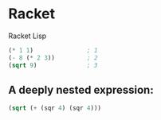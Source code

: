 # Racket
Racket Lisp

```lisp 
(* 1 1)               ; 1
(- 8 (* 2 3))         ; 2
(sqrt 9)              ; 3
```

## A deeply nested expression:

```lisp
(sqrt (+ (sqr 4) (sqr 4)))
```
